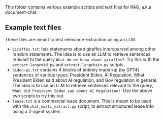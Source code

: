 This folder contains various example scripts and text files for RAG, a.k.a 
document-chat.

## Example text files

These files are meant to test relevance-extraction using an LLM.

- `giraffes.txt`: has statements about giraffes interspersed among other 
  random statements. The idea is to use an LLM to retrieve sentences 
  relevant to the query `What do we know about giraffes?`. Try this with 
  the `extract-langroid.py` and `extract-langchain.py` scripts.
- `biden-ai.txt` contains 4 blocks of entirely made-up (by GPT4) 
  sentences of various types: President Biden, AI Regulation, What 
  President Biden said about AI regulation, and Gov regulation in general. 
  The idea is to use an LLM to retrieve sentences relevant to the query, 
  `What did President Biden say about AI Regulation?`. Use the above two 
  scripts to try this out.
- `lease.txt` is a commercial lease document. This is meant to be used with 
  the `chat_multi_extract.py` script, to extract structured lease info 
  using a 2-agent system. 

